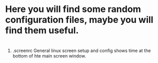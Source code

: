 # Here you will find some random configuration files, maybe you will find them useful.
#
1. .screenrc General linux screen setup and config shows time at the bottom of hte main screen window.

